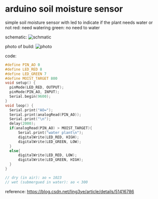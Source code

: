 # arduino soil moisture sensor

simple soil moisture sensor with led to indicate if the plant needs water or not
red: need watering
green: no need to water

schematic: 
![schmatic](https://github.com/user-attachments/assets/545ec8bf-e065-4d87-839b-3315ed90eb79)

photo of build: 
![photo](https://github.com/user-attachments/assets/cdd79c08-d02f-4c06-867b-d450c36c1e80)

code: 
```c
#define PIN_AO 0
#define LED_RED 8
#define LED_GREEN 7
#define MOIST_TARGET 800
void setup() {  
  pinMode(LED_RED, OUTPUT);
  pinMode(PIN_AO, INPUT); 
  Serial.begin(9600);  
}  
void loop() {
  Serial.print("AO=");  
  Serial.print(analogRead(PIN_AO));
  Serial.print("\n");
  delay(2000);  
  if(analogRead(PIN_AO) > MOIST_TARGET){
      Serial.print("water plant\n"); 
      digitalWrite(LED_RED, HIGH);
      digitalWrite(LED_GREEN, LOW);
  }
  else{
      digitalWrite(LED_RED, LOW);
      digitalWrite(LED_GREEN, HIGH);
  }
} 

// dry (in air): ao = 1023
// wet (submergued in water): ao < 300

```
reference: 
https://blog.csdn.net/ling3ye/article/details/51416786
